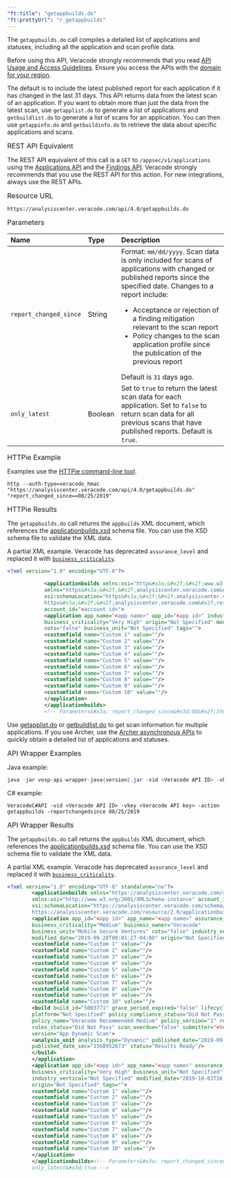 ```yaml
---
"ft:title": "getappbuilds.do"
"ft:prettyUrl": "r_getappbuilds"
---
```

The `getappbuilds.do` call compiles a detailed list of applications and statuses, including all the application and scan profile data.

Before using this API, Veracode strongly recommends that you read [API Usage and Access Guidelines](https://docs.veracode.com/r/c_API_usage_guidelines). Ensure you access the APIs with the [domain for your region](https://docs.veracode.com/r/Region_Domains_for_Veracode_APIs).

The default is to include the latest published report for each application if it has changed in the last 31 days. This API returns data from the latest scan of an application. If you want to obtain more than just the data from the latest scan, use `getapplist.do` to generate a list of applications and `getbuildlist.do` to generate a list of scans for an application. You can then use `getappinfo.do` and `getbuildinfo.do` to retrieve the data about specific applications and scans.

<p><span style="font-size: medium;">REST API Equivalent</span></p>

The REST API equivalent of this call is a `GET` to `/appsec/v1/applications` using the [Applications API](https://docs.veracode.com/r/c_apps_intro) and the [Findings API](https://docs.veracode.com/r/c_findings_v2_intro). Veracode strongly recommends that you use the REST API for this action. For new integrations, always use the REST APIs.

<p><span style="font-size: medium;">Resource URL</span></p>

`https://analysiscenter.veracode.com/api/4.0/getappbuilds.do`

<p><span style="font-size: medium;">Parameters</span></p>

|Name|Type|Description|
|:---|:---|:----------|
|`report_changed_since`|String|Format: `mm/dd/yyyy`. Scan data is only included for scans of applications with changed or published reports since the specified date. Changes to a report include: <ul><li>Acceptance or rejection of a finding mitigation relevant to the scan report</li><li>Policy changes to the scan application profile since the publication of the previous report</li></ul>Default is `31` days ago.|
|`only_latest`|Boolean|Set to `true` to return the latest scan data for each application. Set to `false` to return scan data for all previous scans that have published reports. Default is `true`.|

<p><span style="font-size: medium;">HTTPie Example</span></p>

Examples use the [HTTPie command-line tool](https://docs.veracode.com/r/c_httpie_tool).

```shell
http --auth-type=veracode_hmac "https://analysiscenter.veracode.com/api/4.0/getappbuilds.do" "report_changed_since==08/25/2019"
```

<p><span style="font-size: medium;">HTTPie Results</span></p>

The `getappbuilds.do` call returns the `appbuilds` XML document, which references the [applicationbuilds.xsd](https://analysiscenter.veracode.com/resource/2.0/applicationbuilds.xsd) schema file. You can use the XSD schema file to validate the XML data.

A partial XML example. Veracode has deprecated `assurance_level` and replaced it with [`business_criticality`](https://docs.veracode.com/r/review_assurancelevels).

```xml
<?xml version="1.0" encoding="UTF-8"?>
            
            <applicationbuilds xmlns:xsi="http&#x3a;&#x2f;&#x2f;www.w3.org&#x2f;2001&#x2f;XMLSchema-instance" 
            xmlns="https&#x3a;&#x2f;&#x2f;analysiscenter.veracode.com&#x2f;schema&#x2f;2.0&#x2f;applicationbuilds" 
            xsi:schemaLocation="https&#x3a;&#x2f;&#x2f;analysiscenter.veracode.com&#x2f;schema&#x2f;2.0&#x2f;applicationbuilds 
            https&#x3a;&#x2f;&#x2f;analysiscenter.veracode.com&#x2f;resource&#x2f;2.0&#x2f;applicationbuilds.xsd" 
            account_id="<account id>">
            <application app_name="<app name>" app_id="<app id>" industry_vertical="Manufacturing" assurance_level="Very High" 
            business_criticality="Very High" origin="Not Specified" modified_date="2019-08-13T14&#x3a;00&#x3a;10-04&#x3a;00" 
            cots="false" business_unit="Not Specified" tags="">
            <customfield name="Custom 1" value=""/>
            <customfield name="Custom 2" value=""/>
            <customfield name="Custom 3" value=""/>
            <customfield name="Custom 4" value=""/>
            <customfield name="Custom 5" value=""/>
            <customfield name="Custom 6" value=""/>
            <customfield name="Custom 7" value=""/>
            <customfield name="Custom 8" value=""/>
            <customfield name="Custom 9" value=""/>
            <customfield name="Custom 10" value=""/>
            </application>
            </applicationbuilds>
            <!-- Parameters&#x3a; report_changed_since&#x3d;08&#x2f;25&#x2f;2019 only_latest&#x3d;true -->
```

Use [getapplist.do](../02_upload_xml_apis/10_getapplist_do.md) or [getbuildlist.do](../02_upload_xml_apis/12_getbuildlist_do.md) to get scan information for multiple applications. If you use Archer, use the [Archer asynchronous APIs](https://docs.veracode.com/r/c_about_archer) to quickly obtain a detailed list of applications and statuses.

<p><span style="font-size: medium;">API Wrapper Examples</span></p>

Java example:

```java
java -jar vosp-api-wrapper-java{version}.jar -vid <Veracode API ID> -vkey <Veracode API Key> -action getappbuilds -reportchangedsince 08/25/2019
```

C# example:

```
VeracodeC#API -vid <Veracode API ID> -vkey <Veracode API key> -action getappbuilds -reportchangedsince 08/25/2019
```

<p><span style="font-size: medium;">API Wrapper Results</span></p>

The `getappbuilds.do` call returns the `appbuilds` XML document, which references the [applicationbuilds.xsd](https://analysiscenter.veracode.com/resource/2.0/applicationbuilds.xsd) schema file. You can use the XSD schema file to validate the XML data.

A partial XML example. Veracode has deprecated `assurance_level` and replaced it with [`business_criticality`](https://docs.veracode.com/r/review_assurancelevels).

```xml
<?xml version="1.0" encoding="UTF-8" standalone="no"?>
        <applicationbuilds xmlns="https://analysiscenter.veracode.com/schema/2.0/applicationbuilds" 
        xmlns:xsi="http://www.w3.org/2001/XMLSchema-instance" account_id="74370" 
        xsi:schemaLocation="https://analysiscenter.veracode.com/schema/2.0/applicationbuilds 
        https://analysiscenter.veracode.com/resource/2.0/applicationbuilds.xsd">
        <application app_id="<app id>" app_name="<app name>" assurance_level="Medium" 
        business_criticality="Medium" business_owner="Veracode" 
        business_unit="Mobile Secure Ventures" cots="false" industry_vertical="Not Specified" 
        modified_date="2019-09-20T00:01:27-04:00" origin="Not Specified" tags="">
        <customfield name="Custom 1" value=""/>
        <customfield name="Custom 2" value=""/>
        <customfield name="Custom 3" value=""/>
        <customfield name="Custom 4" value=""/>
        <customfield name="Custom 5" value=""/>
        <customfield name="Custom 6" value=""/>
        <customfield name="Custom 7" value=""/>
        <customfield name="Custom 8" value=""/>
        <customfield name="Custom 9" value=""/>
        <customfield name="Custom 10" value=""/>
        <build build_id="5003771" grace_period_expired="false" lifecycle_stage="Not Specified" 
        platform="Not Specified" policy_compliance_status="Did Not Pass" 
        policy_name="Veracode Recommended Medium" policy_version="1" results_ready="true" 
        rules_status="Did Not Pass" scan_overdue="false" submitter="<VeracodeUserName>" 
        version="App Dynamic Scan">
        <analysis_unit analysis_type="Dynamic" published_date="2019-09-20T00:01:13-04:00" 
        published_date_sec="1568952073" status="Results Ready"/>
        </build>
        </application>
        <application app_id="<app id>" app_name="<app name>" assurance_level="Very High" 
        business_criticality="Very High" business_unit="Not Specified" cots="false" 
        industry_vertical="Not Specified" modified_date="2019-10-03T16:07:50-04:00" 
        origin="Not Specified" tags="">
        <customfield name="Custom 1" value=""/>
        <customfield name="Custom 2" value=""/>
        <customfield name="Custom 3" value=""/>
        <customfield name="Custom 4" value=""/>
        <customfield name="Custom 5" value=""/>
        <customfield name="Custom 6" value=""/>
        <customfield name="Custom 7" value=""/>
        <customfield name="Custom 8" value=""/>
        <customfield name="Custom 9" value=""/>
        <customfield name="Custom 10" value=""/>
        </application>
        </applicationbuilds><!-- Parameters&#x3a; report_changed_since&#x3d;08&#x2f;25&#x2f;2019 
        only_latest&#x3d;true -->
```

